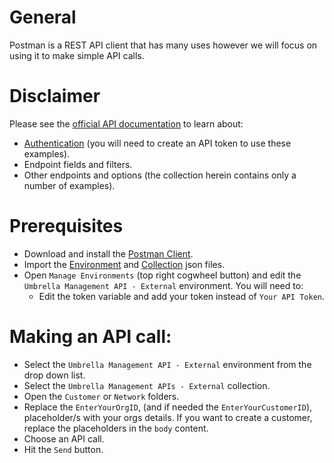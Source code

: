 # General
Postman is a REST API client that has many uses however we will focus on using it to make simple API calls.

# Disclaimer
Please see the [official API documentation](https://docs.umbrella.com/umbrella-api/reference) to learn about:
* [Authentication](https://docs.umbrella.com/umbrella-api/reference#rateauthentication-and-key-management-for-the-umbrella-api) (you will need to create an API token to use these examples).
* Endpoint fields and filters.
* Other endpoints and options (the collection herein contains only a number of examples).

# Prerequisites
* Download and install the [Postman Client](https://www.getpostman.com/apps).
* Import the [Environment](https://github.com/CiscoDevNet/cloud-security/blob/master/Umbrella/PostmanExamples/ManagementAPIs/Umbrella%20Management%20API%20-%20External.postman_environment.json) and [Collection](https://github.com/CiscoDevNet/cloud-security/blob/master/Umbrella/PostmanExamples/ManagementAPIs/Umbrella%20Management%20APIs%20-%20External.postman_collection.json) json files.
* Open `Manage Environments` (top right cogwheel button) and edit the `Umbrella Management API - External` environment. You will need to:
  * Edit the token variable and add your token instead of `Your API Token`.

# Making an API call:
* Select the `Umbrella Management API - External` environment from the drop down list.
* Select the `Umbrella Management APIs - External` collection.
* Open the `Customer` or `Network` folders.
* Replace the `EnterYourOrgID`, (and if needed the `EnterYourCustomerID`), placeholder/s with your orgs details. If you want to create a customer, replace the placeholders in the `body` content.
* Choose an API call.
* Hit the `Send` button.
